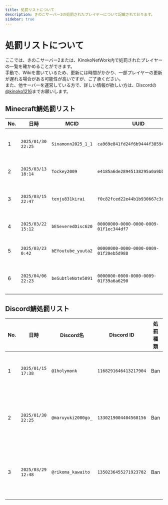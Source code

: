 ```yaml
---
title: 処罰リストについて
description: きのこサーバー2の処罰されたプレイヤーについて記載されております。
sidebar: true
---
```

# 処罰リストについて
ここでは、きのこサーバー2または、KinokoNetWork内で処罰されたプレイヤーの一覧を確かめることができます。<br>
手動で、Wikiを書いているため、更新には時間がかかり、一部プレイヤーの更新が遅れる場合がある可能性が高いですが、ご了承ください。<br>
また、他サーバーを運営している方で、詳しい情報が欲しい方は、Discordの[@kinoko1216](https://discord.com/users/925245386568896564)までお願いします。<br>

## Minecraft鯖処罰リスト
| No. | 日時               | MCID               | UUID                                   | 処罰種類   | 概要                                            | メモ                    |
|-----|--------------------|--------------------|----------------------------------------|------------|-----------------------------------------------|-----------------------|
| 1   | `2025/01/30 22:25` | `Sinamonn2025_1_1` | `ca969e841fd24f6b9444f38594acc4d2`     | Ban        | 管理者に対して過度な権限要求                        | Discordを13歳未満で活動 |
| 2   | `2025/03/13 18:14` | `Tockey2009`       | `e4185a6de28945138295a0a9bbdc365a`     | TempBan-2w | サバイバル鯖ルール禁止事項 第一項に違反                  | なし                    |
| 3   | `2025/03/15 22:47` | `tenju831kirai`    | `f0c82fced22e44b1b930667c3c0f30fb`     | Warn       | KinokoNetWork利用規約 第五条（運営妨害行為）に違反 | なし                    |
| 4   | `2025/03/22 15:12` | `bESeveredDisc620` | `00000000-0000-0000-0009-01f1ec344df7` | Warn       | サバイバル鯖ルール禁止事項 第一項に違反                  | なし                    |
| 5   | `2025/03/23 0:42`  | `bEYoutube_yuuta2` | `00000000-0000-0000-0009-01f20eb5d988` | Warn       | サバイバル鯖ルール禁止事項 第一項に違反                  | なし                    |
| 6   | `2025/04/06 22:23` | `beSubtleNote5091` | `0000000-0000-0000-0009-01f39a6a6290`  | Warn       | KinokoNetWork利用規約第三条（迷惑行為）に違反      | なし                    |

## Discord鯖処罰リスト
| No. | 日時               | Discord名          | Discord ID            | 処罰種類 | 概要                     | メモ                     |
|-----|--------------------|--------------------|-----------------------|----------|------------------------|------------------------|
| 1   | `2025/01/15 17:38` | `@1holymonk`       | `1168291646413217904` | Ban      | 他サービスの宣伝行為          | なし                     |
| 2   | `2025/01/30 22:25` | `@maruyuki2000go_` | `1330219004404568156` | Ban      | 管理者に対して過度な権限要求 | Discordを13歳未満で活動  |
| 3   | `2025/03/29 12:48` | `@rikoma_kawaito`  | `1350236455271923782` | Ban      | 差別表現を示唆、助長する行為 | 事前Banです。情報元は、mcpl |